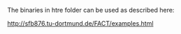 The binaries in htre folder can be used as described here: 

http://sfb876.tu-dortmund.de/FACT/examples.html
